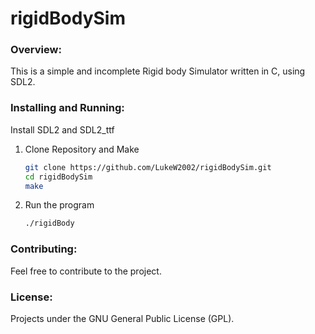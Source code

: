 # rigidBodySim
### Overview:
This is a simple and incomplete Rigid body Simulator written in C, using SDL2.


### Installing and Running:
Install SDL2 and SDL2_ttf
1. Clone Repository and Make
    ```bash
    git clone https://github.com/LukeW2002/rigidBodySim.git
    cd rigidBodySim
    make 
    ```
2. Run the program
   ```bash
   ./rigidBody
   ```

### Contributing:
Feel free to contribute to the project.

### License:
Projects under the GNU General Public License (GPL).
